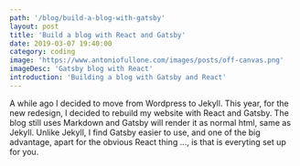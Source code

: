 ```yaml
---
path: '/blog/build-a-blog-with-gatsby'
layout: post
title: 'Build a blog with React and Gatsby'
date: 2019-03-07 19:40:00
category: coding
image: 'https://www.antoniofullone.com/images/posts/off-canvas.png'
imageDesc: 'Gatsby blog with React'
introduction: 'Building a blog with Gatsby and React'
---
```


A while ago I decided to move from Wordpress to Jekyll. This year, for the new redesign, I decided to rebuild my website with React and Gatsby. The blog still uses Markdown and Gatsby will render it as normal html, same as Jekyll. Unlike Jekyll, I find Gatsby easier to use, and one of the big advantage, apart for the obvious React thing ..., is that is everyting set up for you.
